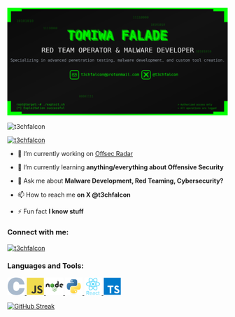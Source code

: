![banner](banner.png "banner")

<p align="left"> <img src="https://komarev.com/ghpvc/?username=t3chfalcon&label=Profile%20views&color=0e75b6&style=flat" alt="t3chfalcon" /> </p>

<p align="left"> <a href="https://twitter.com/t3chfalcon" target="blank"><img src="https://img.shields.io/twitter/follow/t3chfalcon?logo=twitter&style=for-the-badge" alt="t3chfalcon" /></a> </p>

- 🔭 I’m currently working on [Offsec Radar](https://offsec-radar.vercel.app/)

- 🌱 I’m currently learning **anything/everything about Offensive Security**

- 💬 Ask me about **Malware Development, Red Teaming, Cybersecurity?**

- 📫 How to reach me **on X @t3chfalcon**

- ⚡ Fun fact **I know stuff**

<h3 align="left">Connect with me:</h3>
<p align="left">
<a href="https://twitter.com/t3chfalcon" target="blank"><img align="center" src="https://raw.githubusercontent.com/rahuldkjain/github-profile-readme-generator/master/src/images/icons/Social/twitter.svg" alt="t3chfalcon" height="30" width="40" /></a>
</p>

<h3 align="left">Languages and Tools:</h3>
<p align="left"> <a href="https://www.cprogramming.com/" target="_blank" rel="noreferrer"> <img src="https://raw.githubusercontent.com/devicons/devicon/master/icons/c/c-original.svg" alt="c" width="40" height="40"/> </a> <a href="https://developer.mozilla.org/en-US/docs/Web/JavaScript" target="_blank" rel="noreferrer"> <img src="https://raw.githubusercontent.com/devicons/devicon/master/icons/javascript/javascript-original.svg" alt="javascript" width="40" height="40"/> </a> <a href="https://nodejs.org" target="_blank" rel="noreferrer"> <img src="https://raw.githubusercontent.com/devicons/devicon/master/icons/nodejs/nodejs-original-wordmark.svg" alt="nodejs" width="40" height="40"/> </a> <a href="https://www.python.org" target="_blank" rel="noreferrer"> <img src="https://raw.githubusercontent.com/devicons/devicon/master/icons/python/python-original.svg" alt="python" width="40" height="40"/> </a> <a href="https://reactjs.org/" target="_blank" rel="noreferrer"> <img src="https://raw.githubusercontent.com/devicons/devicon/master/icons/react/react-original-wordmark.svg" alt="react" width="40" height="40"/> </a> <a href="https://www.typescriptlang.org/" target="_blank" rel="noreferrer"> <img src="https://raw.githubusercontent.com/devicons/devicon/master/icons/typescript/typescript-original.svg" alt="typescript" width="40" height="40"/> </a> </p>

[![GitHub Streak](https://github-readme-streak-stats.herokuapp.com?user=t3chfalcon&background=000000)](https://git.io/streak-stats)

